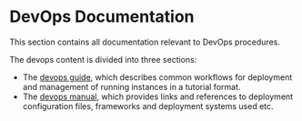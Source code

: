 # DevOps Documentation
<!-- Replace all of the titles with relevant titles -->

This section contains all documentation relevant to DevOps procedures.

The devops content is divided into three sections:

- The [devops guide](guide/index.md), which describes common workflows for deployment and management of running instances in a tutorial format.
- The [devops manual](manual/index.md), which provides links and references to deployment configuration files, frameworks and deployment systems used etc.

<!--  Need to work on this

Resources, information, and processes related to DevOps and system administration.

> Note that all users, regardless of role, should understand and review the [security](./security.md) section.

Note that this is not limited to DevOps team members and may include conventions and configuration for the management of workstations, servers, and other systems, which is relevant to multiple roles.

- [Security](./security.md)
- [Procedures](./procedures.md)
- [Infrastructure](./infrastructure.md
- 
- -->
